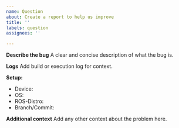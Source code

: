 ```yaml
---
name: Question
about: Create a report to help us improve
title: ''
labels: question
assignees: ''

---
```


**Describe the bug**
A clear and concise description of what the bug is.

**Logs**
Add build or execution log for context.

**Setup:**
 - Device: 
 - OS: 
 - ROS-Distro: 
 - Branch/Commit:

**Additional context**
Add any other context about the problem here.
